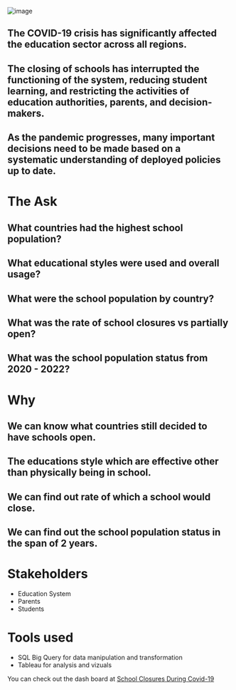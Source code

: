 ![image](https://github.com/MrMitchellMoore/School_Closures_During_Covid-19/assets/10389750/1b183de5-bbc6-4d09-9889-f637f31dc7b3)

## The COVID-19 crisis has significantly affected the education sector across all regions. 
## The closing of schools has interrupted the functioning of the system, reducing student learning, and restricting the activities of education authorities, parents, and decision-makers. 
## As the pandemic progresses, many important decisions need to be made based on a systematic understanding of deployed policies up to date.

# The Ask
## What countries had the highest school population?
## What educational styles were used and overall usage?
## What were the school population by country?
## What was the rate of school closures vs partially open?
## What was the school population status from 2020 - 2022?

# Why
## We can know what countries still decided to have schools open.
## The educations style which are effective other than physically being in school.
## We can find out rate of which a school would close.
## We can find out the school population status in the span of 2 years.

# Stakeholders
- Education System
- Parents
- Students

# Tools used
- SQL Big Query for data manipulation and transformation
- Tableau for analysis and vizuals

You can check out the dash board at [School Closures During Covid-19](https://public.tableau.com/views/SchoolClosuresDuringCOVID-19/Dashboard1?:language=en-US&:display_count=n&:origin=viz_share_link)
